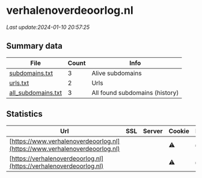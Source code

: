 # verhalenoverdeoorlog.nl
*Last update:2024-01-10 20:57:25*
## Summary data
| File       | Count | Info |
|------------|-------|------|
|[subdomains.txt](/data/verhalenoverdeoorlog/subdomains.txt)|3|Alive subdomains|
|[urls.txt](/data/verhalenoverdeoorlog/urls.txt)|2|Urls|
|[all_subdomains.txt](/data/verhalenoverdeoorlog/all_subdomains.txt)|3|All found subdomains (history)|
## Statistics
| Url | SSL | Server | Cookie | HSTS | CSP | XFO | XXP | RP | Tech |
|------------|-------|------|------|------|------|------|------|------|------|
|[https://www.verhalenoverdeoorlog.nl](https://www.verhalenoverdeoorlog.nl)| ||:warning: |:white_check_mark: |:white_check_mark: |:white_check_mark: |:white_check_mark: |HSTS|
|[https://verhalenoverdeoorlog.nl](https://verhalenoverdeoorlog.nl)| ||:warning: |:white_check_mark: |:white_check_mark: |:white_check_mark: |:white_check_mark: |HSTS|